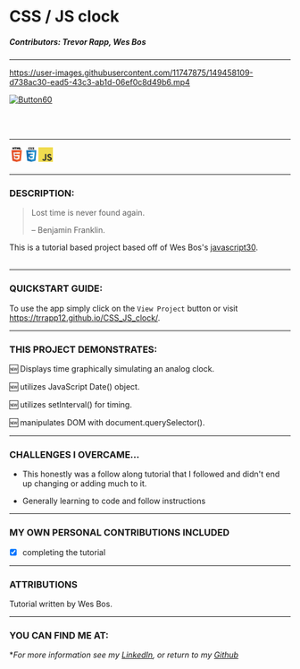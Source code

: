 # CSS / JS clock


##### Contributors: Trevor Rapp, Wes Bos

 ---


https://user-images.githubusercontent.com/11747875/149458109-d738ac30-ead5-43c3-ab1d-06ef0c8d49b6.mp4

[![Button60](https://user-images.githubusercontent.com/11747875/145134031-63e505b6-c009-4e4b-8bd6-bc160c52c3f1.png)](https://trrapp12.github.io/CSS_JS_clock/)

<br>
<br>


---

<img align="left" alt="HTML5" width="26px" src="https://raw.githubusercontent.com/github/explore/80688e429a7d4ef2fca1e82350fe8e3517d3494d/topics/html/html.png" />
<img align="left" alt="CSS3" width="26px" src="https://raw.githubusercontent.com/github/explore/80688e429a7d4ef2fca1e82350fe8e3517d3494d/topics/css/css.png" />
<img align="left" alt="JavaScript" width="26px" src="https://raw.githubusercontent.com/github/explore/80688e429a7d4ef2fca1e82350fe8e3517d3494d/topics/javascript/javascript.png" />
<br>
<br>

---

### DESCRIPTION:

>Lost time is never found again.
>
>– Benjamin Franklin.

This is a tutorial based project based off of Wes Bos's [javascript30](https://javascript30.com/).
<br>
<br>

---

### QUICKSTART GUIDE: 

To use the app simply click on the ```View Project``` button or visit <a href="https://trrapp12.github.io/CSS_JS_clock/">https://trrapp12.github.io/CSS_JS_clock/</a>. 

---

### THIS PROJECT DEMONSTRATES:

🆕  Displays time graphically simulating an analog clock.

🆕 utilizes JavaScript Date() object.

🆕 utilizes setInterval() for timing.

🆕 manipulates DOM with document.querySelector().

---

### CHALLENGES I OVERCAME...

* This honestly was a follow along tutorial that I followed and didn't end up changing or adding much to it.

* Generally learning to code and follow instructions

---

### MY OWN PERSONAL CONTRIBUTIONS INCLUDED 

- [X] completing the tutorial

---

### ATTRIBUTIONS

Tutorial written by Wes Bos.

---

### YOU CAN FIND ME AT:

\**For more information see my [LinkedIn](https://www.linkedin.com/in/trevor-rapp-042a1037), or return to my [Github](https://github.com/trrapp12)*


